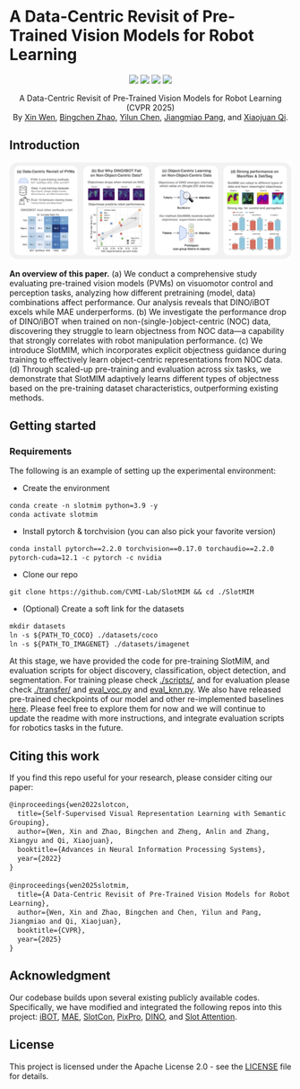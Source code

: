 # A Data-Centric Revisit of Pre-Trained Vision Models for Robot Learning

<p align="center">
    <img src="https://img.shields.io/badge/-CVPR%202025-367dbd">
    <a href="https://arxiv.org/abs/2503.06960"><img src="https://img.shields.io/badge/arXiv-TBD-b31b1b"></a>
    <a href="https://connecthkuhk-my.sharepoint.com/:f:/g/personal/xwen_connect_hku_hk/Eh8V7igWRhpBtFndEDRwYSgBKbo-tw4ZdkRdSt0hNTiPBQ?e=qx9b9c"><img src="https://img.shields.io/badge/ModelZoo-OneDrive-blue"></a>
  <a href="https://github.com/CVMI-Lab/SlotMIM/blob/main/LICENSE"><img src="https://img.shields.io/badge/License-Apache%202.0-blue.svg"></a>
</p>
<p align="center">
	A Data-Centric Revisit of Pre-Trained Vision Models for Robot Learning (CVPR 2025)<br>
  By
  <a href="https://wen-xin.info">Xin Wen</a>, 
  <a href="https://bzhao.me/">Bingchen Zhao</a>, 
  <a href="https://yilunchen.com/about/">Yilun Chen</a>, 
  <a href="https://oceanpang.github.io/">Jiangmiao Pang</a>, and 
  <a href="https://xjqi.github.io/">Xiaojuan Qi</a>.
</p>

## Introduction

![framework](assets/teaser.jpg)

**An overview of this paper.** (a) We conduct a comprehensive study evaluating pre-trained vision models (PVMs) on visuomotor control and perception tasks, analyzing how different pretraining (model, data) combinations affect performance. Our analysis reveals that DINO/iBOT excels while MAE underperforms.
(b) We investigate the performance drop of DINO/iBOT when trained on non-(single-)object-centric (NOC) data, discovering they struggle to learn objectness from NOC data—a capability that strongly correlates with robot manipulation performance.
(c) We introduce SlotMIM, which incorporates explicit objectness guidance during training to effectively learn object-centric representations from NOC data.
(d) Through scaled-up pre-training and evaluation across six tasks, we demonstrate that SlotMIM adaptively learns different types of objectness based on the pre-training dataset characteristics, outperforming existing methods.


## Getting started

### Requirements

The following is an example of setting up the experimental environment:

* Create the environment
```shell script
conda create -n slotmim python=3.9 -y
conda activate slotmim
```

* Install pytorch & torchvision (you can also pick your favorite version)
```shell script
conda install pytorch==2.2.0 torchvision==0.17.0 torchaudio==2.2.0 pytorch-cuda=12.1 -c pytorch -c nvidia
```

* Clone our repo
```shell script
git clone https://github.com/CVMI-Lab/SlotMIM && cd ./SlotMIM
```

* (Optional) Create a soft link for the datasets
```shell script
mkdir datasets
ln -s ${PATH_TO_COCO} ./datasets/coco
ln -s ${PATH_TO_IMAGENET} ./datasets/imagenet
```


At this stage, we have provided the code for pre-training SlotMIM, and evaluation scripts for object discovery, classification, object detection, and segmentation. For training please check [./scripts/](./scripts/), and for evaluation please check [./transfer/](./transfer/) and [eval_voc.py](eval_voc.py) and [eval_knn.py](eval_knn.py). We also have released pre-trained checkpoints of our model and other re-implemented baselines [here](https://connecthkuhk-my.sharepoint.com/:f:/g/personal/xwen_connect_hku_hk/Eh8V7igWRhpBtFndEDRwYSgBKbo-tw4ZdkRdSt0hNTiPBQ?e=qx9b9c).
Please feel free to explore them for now and we will continue to update the readme with more instructions, and integrate evaluation scripts for robotics tasks in the future.


## Citing this work

If you find this repo useful for your research, please consider citing our paper:

```
@inproceedings{wen2022slotcon,
  title={Self-Supervised Visual Representation Learning with Semantic Grouping},
  author={Wen, Xin and Zhao, Bingchen and Zheng, Anlin and Zhang, Xiangyu and Qi, Xiaojuan},
  booktitle={Advances in Neural Information Processing Systems},
  year={2022}
}

@inproceedings{wen2025slotmim,
  title={A Data-Centric Revisit of Pre-Trained Vision Models for Robot Learning},
  author={Wen, Xin and Zhao, Bingchen and Chen, Yilun and Pang, Jiangmiao and Qi, Xiaojuan},
  booktitle={CVPR},
  year={2025}
}
```

## Acknowledgment

Our codebase builds upon several existing publicly available codes. Specifically, we have modified and integrated the following repos into this project: [iBOT](https://github.com/bytedance/ibot/tree/main), [MAE](https://github.com/facebookresearch/mae), [SlotCon](https://github.com/CVMI-Lab/SlotCon), [PixPro](https://github.com/zdaxie/PixPro), [DINO](https://github.com/facebookresearch/dino), and [Slot Attention](https://github.com/google-research/google-research/tree/master/slot_attention).

## License
This project is licensed under the Apache License 2.0 - see the [LICENSE](LICENSE) file for details.
